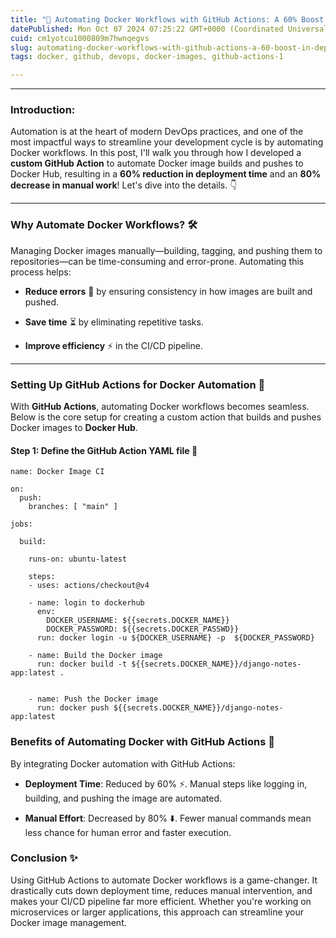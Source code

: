 ```yaml
---
title: "🚀 Automating Docker Workflows with GitHub Actions: A 60% Boost in Deployment Speed! 🐳"
datePublished: Mon Oct 07 2024 07:25:22 GMT+0000 (Coordinated Universal Time)
cuid: cm1yotcu1000809m7hwnqegvs
slug: automating-docker-workflows-with-github-actions-a-60-boost-in-deployment-speed
tags: docker, github, devops, docker-images, github-actions-1

---
```


---

### Introduction:

Automation is at the heart of modern DevOps practices, and one of the most impactful ways to streamline your development cycle is by automating Docker workflows. In this post, I'll walk you through how I developed a **custom GitHub Action** to automate Docker image builds and pushes to Docker Hub, resulting in a **60% reduction in deployment time** and an **80% decrease in manual work**! Let's dive into the details. 👇

---

### Why Automate Docker Workflows? 🛠️

Managing Docker images manually—building, tagging, and pushing them to repositories—can be time-consuming and error-prone. Automating this process helps:

* **Reduce errors** 🔄 by ensuring consistency in how images are built and pushed.
    
* **Save time** ⏳ by eliminating repetitive tasks.
    
* **Improve efficiency** ⚡ in the CI/CD pipeline.
    

---

### Setting Up GitHub Actions for Docker Automation 🚀

With **GitHub Actions**, automating Docker workflows becomes seamless. Below is the core setup for creating a custom action that builds and pushes Docker images to **Docker Hub**.

#### Step 1: Define the GitHub Action YAML file 📝

```plaintext
name: Docker Image CI

on:
  push:
    branches: [ "main" ]

jobs:

  build:

    runs-on: ubuntu-latest

    steps:
    - uses: actions/checkout@v4

    - name: login to dockerhub 
      env:
        DOCKER_USERNAME: ${{secrets.DOCKER_NAME}}
        DOCKER_PASSWORD: ${{secrets.DOCKER_PASSWD}}
      run: docker login -u ${DOCKER_USERNAME} -p  ${DOCKER_PASSWORD}
     
    - name: Build the Docker image
      run: docker build -t ${{secrets.DOCKER_NAME}}/django-notes-app:latest .


    - name: Push the Docker image
      run: docker push ${{secrets.DOCKER_NAME}}/django-notes-app:latest
```

### Benefits of Automating Docker with GitHub Actions 🌟

By integrating Docker automation with GitHub Actions:

* **Deployment Time**: Reduced by 60% ⚡. Manual steps like logging in, building, and pushing the image are automated.
    
* **Manual Effort**: Decreased by 80% ⬇️. Fewer manual commands mean less chance for human error and faster execution.
    

### Conclusion ✨

Using GitHub Actions to automate Docker workflows is a game-changer. It drastically cuts down deployment time, reduces manual intervention, and makes your CI/CD pipeline far more efficient. Whether you're working on microservices or larger applications, this approach can streamline your Docker image management.